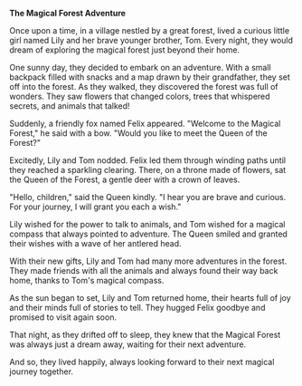**The Magical Forest Adventure**

Once upon a time, in a village nestled by a great forest, lived a curious little girl named Lily and her brave younger brother, Tom. Every night, they would dream of exploring the magical forest just beyond their home.

One sunny day, they decided to embark on an adventure. With a small backpack filled with snacks and a map drawn by their grandfather, they set off into the forest. As they walked, they discovered the forest was full of wonders. They saw flowers that changed colors, trees that whispered secrets, and animals that talked!

Suddenly, a friendly fox named Felix appeared. "Welcome to the Magical Forest," he said with a bow. "Would you like to meet the Queen of the Forest?"

Excitedly, Lily and Tom nodded. Felix led them through winding paths until they reached a sparkling clearing. There, on a throne made of flowers, sat the Queen of the Forest, a gentle deer with a crown of leaves.

"Hello, children," said the Queen kindly. "I hear you are brave and curious. For your journey, I will grant you each a wish."

Lily wished for the power to talk to animals, and Tom wished for a magical compass that always pointed to adventure. The Queen smiled and granted their wishes with a wave of her antlered head.

With their new gifts, Lily and Tom had many more adventures in the forest. They made friends with all the animals and always found their way back home, thanks to Tom's magical compass.

As the sun began to set, Lily and Tom returned home, their hearts full of joy and their minds full of stories to tell. They hugged Felix goodbye and promised to visit again soon.

That night, as they drifted off to sleep, they knew that the Magical Forest was always just a dream away, waiting for their next adventure.

And so, they lived happily, always looking forward to their next magical journey together.
